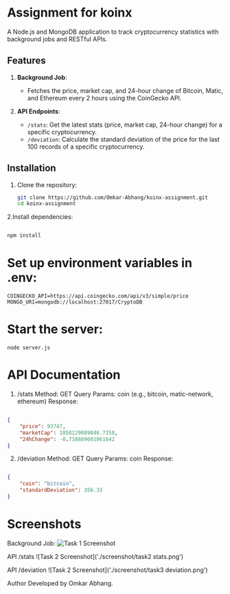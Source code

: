 # Assignment for koinx

A Node.js and MongoDB application to track cryptocurrency statistics with background jobs and RESTful APIs.

## Features

1. **Background Job**:
   - Fetches the price, market cap, and 24-hour change of Bitcoin, Matic, and Ethereum every 2 hours using the CoinGecko API.

2. **API Endpoints**:
   - `/stats`: Get the latest stats (price, market cap, 24-hour change) for a specific cryptocurrency.
   - `/deviation`: Calculate the standard deviation of the price for the last 100 records of a specific cryptocurrency.

## Installation

1. Clone the repository:
   ```bash
   git clone https://github.com/Omkar-Abhang/koinx-assignment.git
   cd koinx-assignment
   
2.Install dependencies:

```bash

npm install
```

# Set up environment variables in .env:

```
COINGECKO_API=https://api.coingecko.com/api/v3/simple/price
MONGO_URI=mongodb://localhost:27017/CryptoDB
```

# Start the server:
```
node server.js
```

# API Documentation

1. /stats
Method: GET
Query Params: coin (e.g., bitcoin, matic-network, ethereum)
Response:

```json

{
    "price": 93747,
    "marketCap": 1858129089046.7358,
    "24hChange": -0.710889601061642
}
```

2. /deviation
Method: GET
Query Params: coin
Response:

```json

{
    "coin": "bitcoin",
    "standardDeviation": 356.33
}
```

# Screenshots
Background Job:
![Task 1 Screenshot]('./screenshot/task1.png')

API /stats
![Task 2 Screenshot]('./screenshot/task2 stats.png')

API /deviation
![Task 2 Screenshot]('./screenshot/task3 deviation.png')



Author
Developed by Omkar Abhang.
